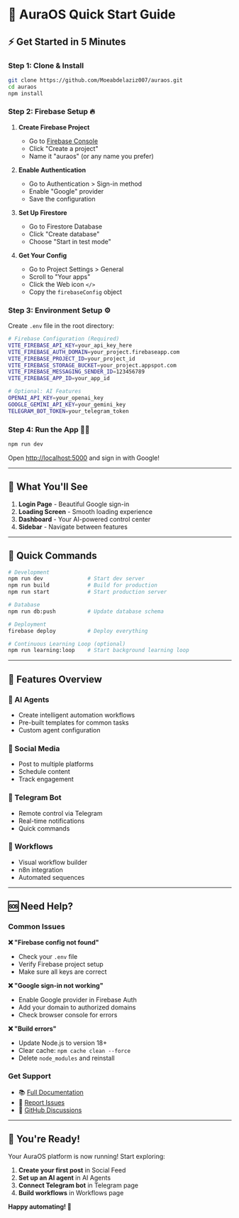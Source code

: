 # 🚀 AuraOS Quick Start Guide

## ⚡ Get Started in 5 Minutes

### **Step 1: Clone & Install**
```bash
git clone https://github.com/Moeabdelaziz007/auraos.git
cd auraos
npm install
```

### **Step 2: Firebase Setup** 🔥

1. **Create Firebase Project**
   - Go to [Firebase Console](https://console.firebase.google.com)
   - Click "Create a project"
   - Name it "auraos" (or any name you prefer)

2. **Enable Authentication**
   - Go to Authentication > Sign-in method
   - Enable "Google" provider
   - Save the configuration

3. **Set Up Firestore**
   - Go to Firestore Database
   - Click "Create database"
   - Choose "Start in test mode"

4. **Get Your Config**
   - Go to Project Settings > General
   - Scroll to "Your apps"
   - Click the Web icon `</>`
   - Copy the `firebaseConfig` object

### **Step 3: Environment Setup** ⚙️

Create `.env` file in the root directory:

```bash
# Firebase Configuration (Required)
VITE_FIREBASE_API_KEY=your_api_key_here
VITE_FIREBASE_AUTH_DOMAIN=your_project.firebaseapp.com
VITE_FIREBASE_PROJECT_ID=your_project_id
VITE_FIREBASE_STORAGE_BUCKET=your_project.appspot.com
VITE_FIREBASE_MESSAGING_SENDER_ID=123456789
VITE_FIREBASE_APP_ID=your_app_id

# Optional: AI Features
OPENAI_API_KEY=your_openai_key
GOOGLE_GEMINI_API_KEY=your_gemini_key
TELEGRAM_BOT_TOKEN=your_telegram_token
```

### **Step 4: Run the App** 🏃‍♂️

```bash
npm run dev
```

Open [http://localhost:5000](http://localhost:5000) and sign in with Google!

---

## 🎯 What You'll See

1. **Login Page** - Beautiful Google sign-in
2. **Loading Screen** - Smooth loading experience
3. **Dashboard** - Your AI-powered control center
4. **Sidebar** - Navigate between features

---

## 🔧 Quick Commands

```bash
# Development
npm run dev              # Start dev server
npm run build            # Build for production
npm run start            # Start production server

# Database
npm run db:push          # Update database schema

# Deployment
firebase deploy          # Deploy everything

# Continuous Learning Loop (optional)
npm run learning:loop    # Start background learning loop
```

---

## 📱 Features Overview

### **🤖 AI Agents**
- Create intelligent automation workflows
- Pre-built templates for common tasks
- Custom agent configuration

### **📱 Social Media**
- Post to multiple platforms
- Schedule content
- Track engagement

### **💬 Telegram Bot**
- Remote control via Telegram
- Real-time notifications
- Quick commands

### **🔄 Workflows**
- Visual workflow builder
- n8n integration
- Automated sequences

---

## 🆘 Need Help?

### **Common Issues**

**❌ "Firebase config not found"**
- Check your `.env` file
- Verify Firebase project setup
- Make sure all keys are correct

**❌ "Google sign-in not working"**
- Enable Google provider in Firebase Auth
- Add your domain to authorized domains
- Check browser console for errors

**❌ "Build errors"**
- Update Node.js to version 18+
- Clear cache: `npm cache clean --force`
- Delete `node_modules` and reinstall

### **Get Support**
- 📚 [Full Documentation](README.md)
- 🐛 [Report Issues](https://github.com/Moeabdelaziz007/auraos/issues)
- 💬 [GitHub Discussions](https://github.com/Moeabdelaziz007/auraos/discussions)

---

## 🎉 You're Ready!

Your AuraOS platform is now running! Start exploring:

1. **Create your first post** in Social Feed
2. **Set up an AI agent** in AI Agents
3. **Connect Telegram bot** in Telegram page
4. **Build workflows** in Workflows page

**Happy automating! 🚀**